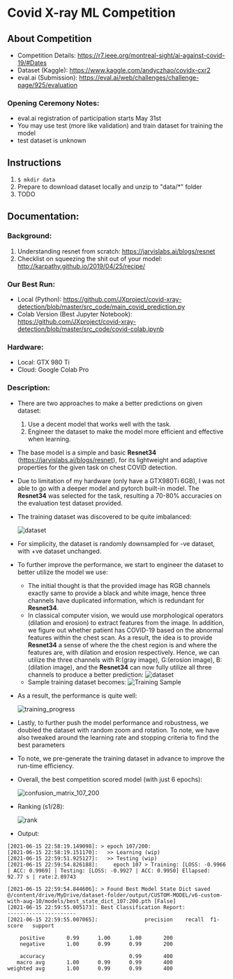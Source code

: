 # Covid X-ray ML Competition

## About Competition
- Competition Details: https://r7.ieee.org/montreal-sight/ai-against-covid-19/#Dates
- Dataset (Kaggle): https://www.kaggle.com/andyczhao/covidx-cxr2
- eval.ai (Submission): https://eval.ai/web/challenges/challenge-page/925/evaluation

### Opening Ceremony Notes:

- eval.ai registration of participation starts May 31st
- You may use test (more like validation) and train dataset for training the model
- test dataset is unknown


## Instructions
1. ```$ mkdir data```
2. Prepare to download dataset locally and unzip to "data/*" folder
3. TODO

## Documentation:
### Background:
1. Understanding resnet from scratch: https://jarvislabs.ai/blogs/resnet
2. Checklist on squeezing the shit out of your model: http://karpathy.github.io/2019/04/25/recipe/

### Our Best Run:
- Local (Python): https://github.com/JXproject/covid-xray-detection/blob/master/src_code/main_covid_prediction.py
- Colab Version (Best Jupyter Notebook): https://github.com/JXproject/covid-xray-detection/blob/master/src_code/covid-colab.ipynb

### Hardware:
- Local: GTX 980 Ti
- Cloud: Google Colab Pro

### Description:
- There are two approaches to make a better predictions on given dataset:
    1. Use a decent model that works well with the task.
    2. Engineer the dataset to make the model more efficient and effective when learning.
    
- The base model is a simple and basic **Resnet34** (https://jarvislabs.ai/blogs/resnet), for its lightweight and adaptive properties for the given task on chest COVID detection.

- Due to limitation of my hardware (only have a GTX980Ti 6GB), I was not able to go with a deeper model and pytorch built-in model. The **Resnet34** was selected for the task, resulting a 70-80% accuracies on the evaluation test dataset provided.

- The training dataset was discovered to be quite imbalanced:
  
    ![dataset](img/dataset.png)
    
- For simplicity, the dataset is randomly downsampled for -ve dataset, with +ve dataset unchanged.

- To further improve the performance, we start to engineer the dataset to better utilize the model we use:
    - The initial thought is that the provided image has RGB channels exactly same to provide a black and white image, hence three channels have duplicated information, which is redundant for **Resnet34**.
    - In classical computer vision, we would use morphological operators (dilation and erosion) to extract features from the image. In addition, we figure out whether patient has COVID-19 based on the abnormal features within the chest scan. As a result, the idea is to provide **Resnet34** a sense of where the the chest region is and where the features are, with dilation and erosion respectively. Hence, we can utilize the three channels with R:(gray image), G:(erosion image), B:(dilation image), and the **Resnet34** can now fully utilize all three channels to produce a better prediction:
        ![dataset](img/rgb.png)
    - Sample training dataset becomes:
        ![Training Sample](output/CUSTOM-MODEL/v6-custom-3/plot_training-sample.png)
    
- As a result, the performance is quite well:

    ![training_progress](img/training_progress[v6-custom-with-aug-10].png)
    
- Lastly, to further push the model performance and robustness, we doubled the dataset with random zoom and rotation. To note, we have also tweaked around the learning rate and stopping criteria to find the best parameters

- To note, we pre-generate the training dataset in advance to improve the run-time efficiency.

- Overall, the best competition scored model (with just 6 epochs): 

    ![confusion_matrix_107_200](img/confusion_matrix_107_200.jpg)
    
- Ranking (s1/28):

    ![rank](img/rank.png)
    
- Output:
```
[2021-06-15 22:58:19.149098]: > epoch 107/200:
[2021-06-15 22:58:19.151170]:   >> Learning (wip) 
[2021-06-15 22:59:51.925127]:   >> Testing (wip) 
[2021-06-15 22:59:54.826188]:     epoch 107 > Training: [LOSS: -0.9966 | ACC: 0.9969] | Testing: [LOSS: -0.9927 | ACC: 0.9950] Ellapsed: 92.77 s | rate:2.89743

[2021-06-15 22:59:54.844606]: > Found Best Model State Dict saved @/content/drive/MyDrive/dataset-folder/output/CUSTOM-MODEL/v6-custom-with-aug-10/models/best_state_dict_107:200.pth [False]
[2021-06-15 22:59:55.005173]: Best Classification Report:
----------------------
[2021-06-15 22:59:55.007065]:               precision    recall  f1-score   support

    positive       0.99      1.00      1.00       200
    negative       1.00      0.99      0.99       200

    accuracy                           0.99       400
   macro avg       1.00      0.99      0.99       400
weighted avg       1.00      0.99      0.99       400
```
